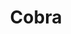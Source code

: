 ---
codehost: https://github.com/spf13/cobra
logohandle: cobradev
sort: cobra
title: Cobra
website: https://cobra.dev/
---